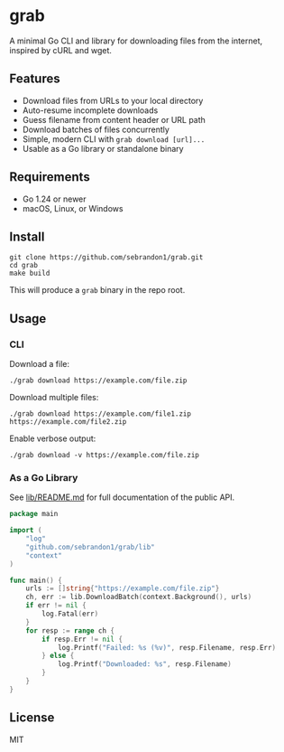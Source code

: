 # grab

A minimal Go CLI and library for downloading files from the internet, inspired by cURL and wget.

## Features

- Download files from URLs to your local directory
- Auto-resume incomplete downloads
- Guess filename from content header or URL path
- Download batches of files concurrently
- Simple, modern CLI with `grab download [url]...`
- Usable as a Go library or standalone binary

## Requirements

- Go 1.24 or newer
- macOS, Linux, or Windows

## Install

```
git clone https://github.com/sebrandon1/grab.git
cd grab
make build
```

This will produce a `grab` binary in the repo root.

## Usage

### CLI

Download a file:

```
./grab download https://example.com/file.zip
```

Download multiple files:

```
./grab download https://example.com/file1.zip https://example.com/file2.zip
```

Enable verbose output:

```
./grab download -v https://example.com/file.zip
```

### As a Go Library

See [lib/README.md](lib/README.md) for full documentation of the public API.

```go
package main

import (
	"log"
	"github.com/sebrandon1/grab/lib"
	"context"
)

func main() {
	urls := []string{"https://example.com/file.zip"}
	ch, err := lib.DownloadBatch(context.Background(), urls)
	if err != nil {
		log.Fatal(err)
	}
	for resp := range ch {
		if resp.Err != nil {
			log.Printf("Failed: %s (%v)", resp.Filename, resp.Err)
		} else {
			log.Printf("Downloaded: %s", resp.Filename)
		}
	}
}
```

## License

MIT
